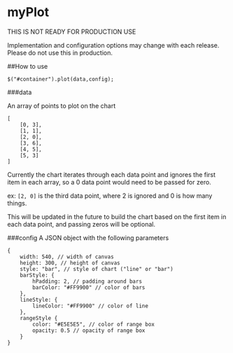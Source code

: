 myPlot
========

THIS IS NOT READY FOR PRODUCTION USE

Implementation and configuration options may change with each release. Please do not use this in production.

##How to use

`$("#container").plot(data,config);`

###data

An array of points to plot on the chart

    [  
        [0, 3],  
        [1, 1],  
        [2, 0],  
        [3, 6],  
        [4, 5],  
        [5, 3]  
    ]

Currently the chart iterates through each data point and ignores the first item in each array, so a 0 data point would need to be passed for zero.  

ex: `[2, 0]` is the third data point, where 2 is ignored and 0 is how many things.

This will be updated in the future to build the chart based on the first item in each data point, and passing zeros will be optional.

###config
A JSON object with the following parameters

    {  
        width: 540, // width of canvas
        height: 300, // height of canvas
        style: "bar", // style of chart ("line" or "bar")
        barStyle: {
            hPadding: 2, // padding around bars
            barColor: "#FF9900" // color of bars
        },
        lineStyle: {
            lineColor: "#FF9900" // color of line
        },  
        rangeStyle {
            color: "#E5E5E5", // color of range box
            opacity: 0.5 // opacity of range box
        }
    }

